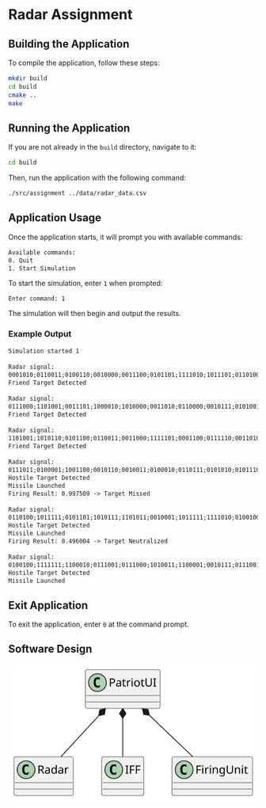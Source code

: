 # Radar Assignment

## Building the Application
To compile the application, follow these steps:
```sh
mkdir build
cd build
cmake ..
make
```

## Running the Application
If you are not already in the `build` directory, navigate to it:
```sh
cd build
```
Then, run the application with the following command:
```sh
./src/assignment ../data/radar_data.csv
```

## Application Usage
Once the application starts, it will prompt you with available commands:
```
Available commands:
0. Quit
1. Start Simulation
```
To start the simulation, enter `1` when prompted:
```
Enter command: 1
```
The simulation will then begin and output the results.

### Example Output
```
Simulation started 1

Radar signal: 
0001010;0110011;0100110;0010000;0011100;0101101;1111010;1011101;0110100;1101011;0010011
Friend Target Detected

Radar signal: 
0111000;1101001;0011101;1000010;1010000;0011010;0110000;0010111;0101001;1001001;0010100
Friend Target Detected

Radar signal: 
1101001;1010110;0101100;0110011;0011000;1111101;0001100;0111110;0011010;0110110;1011111
Friend Target Detected

Radar signal: 
0111011;0100001;1001100;0010110;0010011;0100010;0110111;0101010;0101110;0000111;0110111
Hostile Target Detected
Missile Launched
Firing Result: 0.997509 -> Target Missed

Radar signal: 
0110100;1011111;0101101;1010111;1101011;0010001;1011111;1111010;0100100;1000110;0101010
Hostile Target Detected
Missile Launched
Firing Result: 0.496004 -> Target Neutralized

Radar signal: 
0100100;1111111;1100010;0111001;0111000;1010011;1100001;0010111;0111001;1000001;0110101
Hostile Target Detected
Missile Launched
```
## Exit Application
To exit the application, enter `0` at the command prompt.

## Software Design
![software design](assets/software-design.svg)